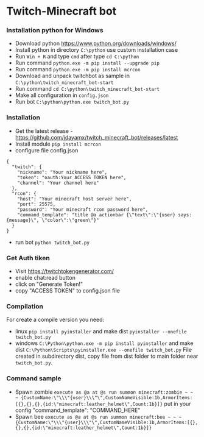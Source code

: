 # Twitch-Minecraft bot
### Installation python for Windows
- Download python https://www.python.org/downloads/windows/
- Install python in directory `C:\python` use custom installation case
- Run `Win + R` and type `cmd` after type `cd C:\python`
- Run command `python.exe -m pip install --upgrade pip`
- Run command `python.exe -m pip install mcrcon`
- Download and unpack twitchbot as sample in `C:\python\twitch_minecraft_bot-start`
- Run command `cd C:\python\twitch_minecraft_bot-start`
- Make all configuration in `config.json`
- Run bot `C:\python\python.exe twitch_bot.py`

### Installation
- Get the latest release - https://github.com/jdayamx/twitch_minecraft_bot/releases/latest
- Install module `pip install mcrcon`
- configure file config.json
```
{
  "twitch": {
    "nickname": "Your nickname here",
    "token": "oauth:Your ACCESS TOKEN here",
    "channel": "Your channel here"
  },
  "rcon": {
    "host": "Your minecraft host server here",
    "port": 25575,
    "password": "Your minecraft rcon password here",
    "command_template": "title @a actionbar {\"text\":\"{user} says: {message}\", \"color\":\"green\"}"
  }
}
```
- run bot `python twitch_bot.py`
### Get Auth tiken
- Visit https://twitchtokengenerator.com/
- enable chat:read button
- click on "Generate Token!"
- copy "ACCESS TOKEN" to config.json file

### Compilation
For create a compile version you need:
- linux  `pip install pyinstaller` and make dist `pyinstaller --onefile twitch_bot.py`
- windows `C:\Python\python.exe -m pip install pyinstaller` and make dist `C:\Python\Scripts\pyinstaller.exe --onefile twitch_bot.py`
File created in subdirectory dist, copy file from dist folder to main folder near `twitch_bot.py`.

### Command sample
- Spawn zombie `execute as @a at @s run summon minecraft:zombie ~ ~ ~ {CustomName:\"\\\"{user}\\\"\",CustomNameVisible:1b,ArmorItems:[{},{},{},{id:\"minecraft:leather_helmet\",Count:1b}]}` put in your config  "command_template": "COMMAND_HERE"
- Spawn bee `execute as @a at @s run summon minecraft:bee ~ ~ ~ {CustomName:\"\\\"{user}\\\"\",CustomNameVisible:1b,ArmorItems:[{},{},{},{id:\"minecraft:leather_helmet\",Count:1b}]}`
